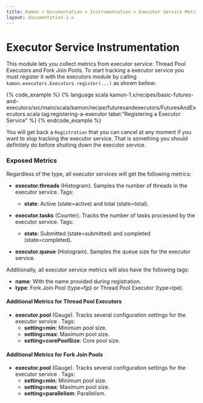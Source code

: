 ```yaml
---
title: Kamon > Documentation > Instrumentation > Executor Service Metrics
layout: documentation-1.x
---
```


Executor Service Instrumentation
================================

This module lets you collect metrics from executor service: Thread Pool Executors and Fork Join Pools. To start tracking
a executor service you must register it with the executors module by calling `kamon.executors.Executors.register(...)`
as shown bellow:

{% code_example %}
{%   language scala kamon-1.x/recipes/basic-futures-and-executors/src/main/scala/kamon/recipe/futuresandexecutors/FuturesAndExecutors.scala tag:registering-a-executor label:"Registering a Executor Service" %}
{% endcode_example %}

You will get back a `Registration` that you can cancel at any moment if you want to stop tracking the executor service.
That is something you should definitely do before shutting down the executor service.


### Exposed Metrics

Regardless of the type, all executor services will get the following metrics:

* __executor.threads__ (Histogram). Samples the number of threads in the executor service. Tags:
  * __state__: Active (state=active) and total (state=total).

* __executor.tasks__ (Counter). Tracks the number of tasks processed by the executor service. Tags:
  * __state__: Submitted (state=submitted) and completed (state=completed).

* __executor.queue__ (Histogram). Samples the queue size for the executor service.


Additionally, all executor service metrics will also have the following tags:
* __name__: With the name provided during registration.
* __type__: Fork Join Pool (type=fjp) or Thread Pool Executor (type=tpe).


#### Additional Metrics for Thread Pool Executors

* __executor.pool__ (Gauge). Tracks several configuration settings for the executor service . Tags:
  * __setting=min__: Minimum pool size.
  * __setting=max__: Maximum pool size.
  * __setting=corePoolSize__: Core pool size.

#### Additional Metrics for Fork Join Pools

* __executor.pool__ (Gauge). Tracks several configuration settings for the executor service . Tags:
  * __setting=min__: Minimum pool size.
  * __setting=max__: Maximum pool size.
  * __setting=parallelism__: Parallelism.

